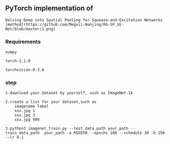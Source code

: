 ## PyTorch implementation of 
    Delving Deep into Spatial Pooling for Squeeze-and-Excitation Networks
    [method](https://github.com/Megvii-Nanjing/RG-SP_SE-Net/blob/master/1.png)
    
### Requirements

    numpy
    
    torch-1.1.0
    
    torchvision-0.3.0
    

### step
    
    1.download your dataset by yourself, such as ImageNet-1k
    
    2.create a list for your dataset,such as 
        imagename label
        xxx.jpg 1
        xxx.jpg 3
        xxx.jpg 999
    
    3.python3 imagenet_train.py --test_data_path your_path --train_data_path  your_path -a RGSE50 --epochs 100 --schedule 30 -b 256 --lr 0.1
